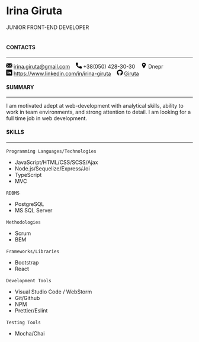 # Irina Giruta 
JUNIOR FRONT-END DEVELOPER <br><br>

#### CONTACTS
___ 

![email](./img/email.png) irina.giruta@gmail.com &nbsp;&nbsp; 
![call](./img/call.png) +38(050) 428-30-30 &nbsp;&nbsp;
![location](./img/location.png) Dnepr <br>
![linkedin](./img/linkedin.png) https://www.linkedin.com/in/irina-giruta &nbsp;&nbsp;
![github](./img/github.png) [Giruta](https://github.com/Giruta)

#### SUMMARY
___
 
I am motivated adept at web-development with analytical skills, ability to work in team environments, 
and strong attention to detail. I am looking for a full time job in web development.

#### SKILLS
___
`Programming Languages/Technologies`

- JavaScript/HTML/CSS/SCSS/Ajax
- Node.js/Sequelize/Express/Joi
- TypeScript
- MVC

`RDBMS`
- PostgreSQL
- MS SQL Server

`Methodologies`
- Scrum
- BEM

`Frameworks/Libraries`
- Bootstrap
- React

`Development Tools`
- Visual Studio Code / WebStorm 
- Git/Github
- NPM
- Prettier/Eslint

`Testing Tools`
- Mocha/Chai
